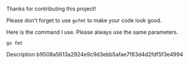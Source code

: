 Thanks for contributing this project!

Please don't forget to use `gofmt` to make your code look good.

Here is the command I use. Please always use the same parameters.

	go fmt
Description b9508a5613a2924e9c9d3ebb5afae7f83d4d2fdf5f3e4994
